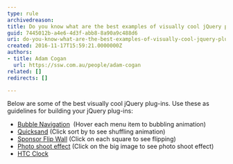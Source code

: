 ```yaml
---
type: rule
archivedreason: 
title: Do you know what are the best examples of visually cool jQuery plug-ins?
guid: 7445012b-a4e6-4d3f-abb8-8a90a9c488d6
uri: do-you-know-what-are-the-best-examples-of-visually-cool-jquery-plug-ins
created: 2016-11-17T15:59:21.0000000Z
authors:
- title: Adam Cogan
  url: https://ssw.com.au/people/adam-cogan
related: []
redirects: []

---
```


Below are some of the best visually cool jQuery plug-ins. Use these as guidelines for building your jQuery plug-ins:

* [Bubble Navigation](http&#58;//tympanus.net/Tutorials/BubbleNavigation/)  (Hover each menu item to bubbling animation)
* [Quicksand](http&#58;//razorjack.net/quicksand/) (Click sort by to see shuffling animation)
* [Sponsor Flip Wall](http&#58;//demo.tutorialzine.com/2010/03/sponsor-wall-flip-jquery-css/demo.php) (Click on each square to see flipping)
* [Photo shoot effect](http&#58;//demo.tutorialzine.com/2010/02/photo-shoot-css-jquery/demo.html) (Click on the big image to see photo shoot effect)
* [HTC Clock](http&#58;//www.radoslavdimov.com/jquery-plugins/jquery-plugin-digiclock/)





<!--endintro-->
